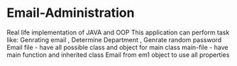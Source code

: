 # Email-Administration
Real life implementation of JAVA and OOP
This application can perform task like:
Genrating email , Determine Department , Genrate random password 
Email file - have all possible class and object for main class 
main-file - have main function and inherited class Email from em1 object to use all properties

